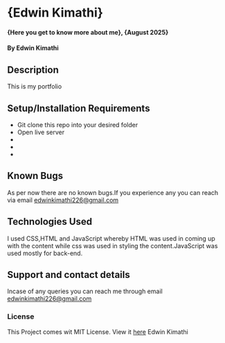 # {Edwin Kimathi}
#### {Here you get to know more about me}, {August 2025}
#### By **Edwin Kimathi**
## Description
This is my portfolio
## Setup/Installation Requirements
* Git clone this repo into your desired folder
* Open live server
* 
* 
* 
## Known Bugs
 As per now there are no known bugs.If you experience any you can reach via email edwinkimathi226@gmail.com
## Technologies Used
I used CSS,HTML and JavaScript whereby HTML was used in coming up with the content while css was used in styling the content.JavaScript was used mostly for back-end.
## Support and contact details
Incase of any queries you can reach me through email edwinkimathi226@gmail.com
### License
This Project comes wit MIT License. View it <a href="https://github.com/edwinkim16/Portfolio/blob/master/License">here</a>
 Edwin Kimathi
  